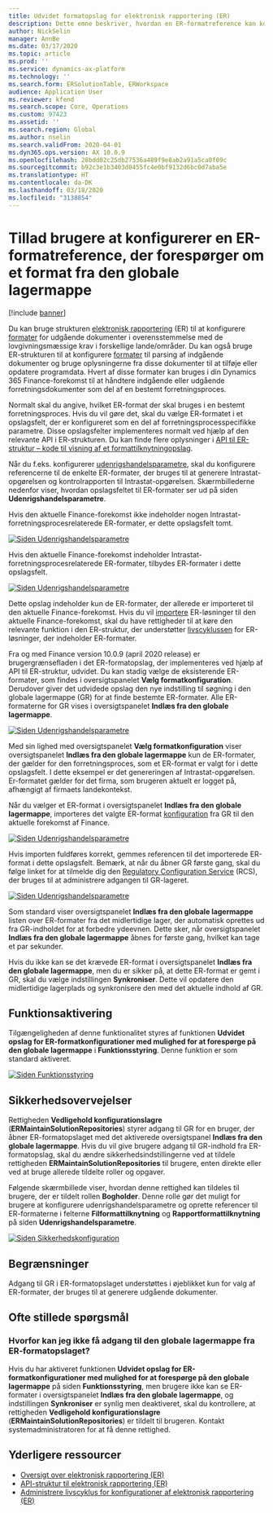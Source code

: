```yaml
---
title: Udvidet formatopslag for elektronisk rapportering (ER)
description: Dette emne beskriver, hvordan en ER-formatreference kan konfigureres i ER-formatopslaget, når det krævede format er gemt i den globale lagermappe.
author: NickSelin
manager: AnnBe
ms.date: 03/17/2020
ms.topic: article
ms.prod: ''
ms.service: dynamics-ax-platform
ms.technology: ''
ms.search.form: ERSolutionTable, ERWorkspace
audience: Application User
ms.reviewer: kfend
ms.search.scope: Core, Operations
ms.custom: 97423
ms.assetid: ''
ms.search.region: Global
ms.author: nselin
ms.search.validFrom: 2020-04-01
ms.dyn365.ops.version: AX 10.0.9
ms.openlocfilehash: 28bdd02c25db27536a489f9e8ab2a91a5ca0f09c
ms.sourcegitcommit: b92c3e1b3403d0455fc4e0bf9132d6bc0d7aba5e
ms.translationtype: HT
ms.contentlocale: da-DK
ms.lasthandoff: 03/18/2020
ms.locfileid: "3138854"
---
```

# <a name="allow-users-to-set-up-an-er-format-reference-inquiring-a-format-from-the-global-repository"></a>Tillad brugere at konfigurerer en ER-formatreference, der forespørger om et format fra den globale lagermappe

[!include [banner](../includes/banner.md)]

Du kan bruge strukturen [elektronisk rapportering](general-electronic-reporting.md) (ER) til at konfigurere [formater](general-electronic-reporting.md#FormatComponentOutbound) for udgående dokumenter i overensstemmelse med de lovgivningsmæssige krav i forskellige lande/områder. Du kan også bruge ER-strukturen til at konfigurere [formater](general-electronic-reporting.md#FormatComponentInbound) til parsing af indgående dokumenter og bruge oplysningerne fra disse dokumenter til at tilføje eller opdatere programdata. Hvert af disse formater kan bruges i din Dynamics 365 Finance-forekomst til at håndtere indgående eller udgående forretningsdokumenter som del af en bestemt forretningsproces. 

Normalt skal du angive, hvilket ER-format der skal bruges i en bestemt forretningsproces. Hvis du vil gøre det, skal du vælge ER-formatet i et opslagsfelt, der er konfigureret som en del af forretningsprocesspecifikke parametre. Disse opslagsfelter implementeres normalt ved hjælp af den relevante API i ER-strukturen. Du kan finde flere oplysninger i [API til ER-struktur – kode til visning af et formattilknytningopslag](er-apis-app73.md#code-to-display-a-format-mapping-lookup).

Når du f.eks. konfigurerer [udenrigshandelsparametre](https://docs.microsoft.com/dynamics365/finance/localizations/emea-intrastat#set-up-foreign-trade-parameters), skal du konfigurere referencerne til de enkelte ER-formater, der bruges til at generere Intrastat-opgørelsen og kontrolrapporten til Intrastat-opgørelsen. Skærmbillederne nedenfor viser, hvordan opslagsfeltet til ER-formater ser ud på siden **Udenrigshandelsparametre**.

Hvis den aktuelle Finance-forekomst ikke indeholder nogen Intrastat-forretningsprocesrelaterede ER-formater, er dette opslagsfelt tomt.

[![Siden Udenrigshandelsparametre](./media/ER-ExtLookup-Lookup1.gif)](./media/ER-ExtLookup-Lookup1.gif)

Hvis den aktuelle Finance-forekomst indeholder Intrastat-forretningsprocesrelaterede ER-formater, tilbydes ER-formater i dette opslagsfelt.

[![Siden Udenrigshandelsparametre](./media/ER-ExtLookup-Lookup2.png)](./media/ER-ExtLookup-Lookup2.png)

Dette opslag indeholder kun de ER-formater, der allerede er importeret til den aktuelle Finance-forekomst. Hvis du vil [importere](./tasks/er-import-configuration-lifecycle-services.md) ER-løsninger til den aktuelle Finance-forekomst, skal du have rettigheder til at køre den relevante funktion i den ER-struktur, der understøtter [livscyklussen](general-electronic-reporting-manage-configuration-lifecycle.md) for ER-løsninger, der indeholder ER-formater.

Fra og med Finance version 10.0.9 (april 2020 release) er brugergrænsefladen i det ER-formatopslag, der implementeres ved hjælp af API til ER-struktur, udvidet. Du kan stadig vælge de eksisterende ER-formater, som findes i oversigtspanelet **Vælg formatkonfiguration**. Derudover giver det udvidede opslag den nye indstilling til søgning i den globale lagermappe (GR) for at finde bestemte ER-formater. Alle ER-formaterne for GR vises i oversigtspanelet **Indlæs fra den globale lagermappe**.

[![Siden Udenrigshandelsparametre](./media/ER-ExtLookup-Lookup3.png)](./media/ER-ExtLookup-Lookup3.png)

Med sin lighed med oversigtspanelet **Vælg formatkonfiguration** viser oversigtspanelet **Indlæs fra den globale lagermappe** kun de ER-formater, der gælder for den forretningsproces, som et ER-format er valgt for i dette opslagsfelt. I dette eksempel er det genereringen af Intrastat-opgørelsen. Er-formatet gælder for det firma, som brugeren aktuelt er logget på, afhængigt af firmaets landekontekst.

Når du vælger et ER-format i oversigtspanelet **Indlæs fra den globale lagermappe**, importeres det valgte ER-format [konfiguration](general-electronic-reporting.md#Configuration) fra GR til den aktuelle forekomst af Finance.

[![Siden Udenrigshandelsparametre](./media/ER-ExtLookup-FormatImport.png)](./media/ER-ExtLookup-FormatImport.png)

Hvis importen fuldføres korrekt, gemmes referencen til det importerede ER-format i dette opslagsfelt. Bemærk, at når du åbner GR første gang, skal du følge linket for at tilmelde dig den [Regulatory Configuration Service](https://aka.ms/rcs) (RCS), der bruges til at administrere adgangen til GR-lageret.

[![Siden Udenrigshandelsparametre](./media/ER-ExtLookup-RepoSignUp.png)](./media/ER-ExtLookup-RepoSignUp.png)

Som standard viser oversigtspanelet **Indlæs fra den globale lagermappe** listen over ER-formater fra det midlertidige lager, der automatisk oprettes ud fra GR-indholdet for at forbedre ydeevnen. Dette sker, når oversigtspanelet **Indlæs fra den globale lagermappe** åbnes for første gang, hvilket kan tage et par sekunder.

Hvis du ikke kan se det krævede ER-format i oversigtspanelet **Indlæs fra den globale lagermappe**, men du er sikker på, at dette ER-format er gemt i GR, skal du vælge indstillingen **Synkroniser**. Dette vil opdatere den midlertidige lagerplads og synkronisere den med det aktuelle indhold af GR.

## <a name="feature-activation"></a>Funktionsaktivering

Tilgængeligheden af denne funktionalitet styres af funktionen **Udvidet opslag for ER-formatkonfigurationer med mulighed for at forespørge på den globale lagermappe** i **Funktionsstyring**. Denne funktion er som standard aktiveret.

[![Siden Funktionsstyring](./media/ER-ExtLookup-FeatureMngt.png)](./media/ER-ExtLookup-FeatureMngt.png)

## <a name="security-considerations"></a>Sikkerhedsovervejelser

Rettigheden **Vedligehold konfigurationslagre** (**ERMaintainSolutionRepositories**) styrer adgang til GR for en bruger, der åbner ER-formatopslaget med det aktiverede oversigtspanel **Indlæs fra den globale lagermappe**. Hvis du vil give brugere adgang til GR-indhold fra ER-formatopslag, skal du ændre sikkerhedsindstillingerne ved at tildele rettigheden **ERMaintainSolutionRepositories** til brugere, enten direkte eller ved at bruge allerede tildelte roller og opgaver.

Følgende skærmbillede viser, hvordan denne rettighed kan tildeles til brugere, der er tildelt rollen **Bogholder**. Denne rolle gør det muligt for brugere at konfigurere udenrigshandelsparametre og oprette referencer til ER-formaterne i felterne **Filformattilknytning** og **Rapportformattilknytning** på siden **Udenrigshandelsparametre**.

[![Siden Sikkerhedskonfiguration](./media/ER-ExtLookup-SecuritySetting.png)](./media/ER-ExtLookup-SecuritySetting.png)

## <a name="limitations"></a>Begrænsninger

Adgang til GR i ER-formatopslaget understøttes i øjeblikket kun for valg af ER-formater, der bruges til at generere udgående dokumenter.

## <a name="frequently-asked-questions"></a>Ofte stillede spørgsmål

### <a name="why-cant-i-access-the-global-repository-from-the-er-format-lookup"></a>Hvorfor kan jeg ikke få adgang til den globale lagermappe fra ER-formatopslaget?

Hvis du har aktiveret funktionen **Udvidet opslag for ER-formatkonfigurationer med mulighed for at forespørge på den globale lagermappe** på siden **Funktionsstyring**, men brugere ikke kan se ER-formater i oversigtspanelet **Indlæs fra den globale lagermappe**, og indstillingen **Synkroniser** er synlig men deaktiveret, skal du kontrollere, at rettigheden **Vedligehold konfigurationslagre** (**ERMaintainSolutionRepositories**) er tildelt til brugeren. Kontakt systemadministratoren for at få denne rettighed.

## <a name="additional-resources"></a>Yderligere ressourcer

- [Oversigt over elektronisk rapportering (ER)](general-electronic-reporting.md)
- [API-struktur til elektronisk rapportering (ER)](er-apis-app73.md)
- [Administrere livscyklus for konfigurationer af elektronisk rapportering (ER)](general-electronic-reporting-manage-configuration-lifecycle.md)
